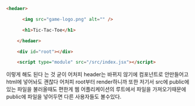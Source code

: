 ```html
<hedaer>

      <img src="game-logo.png" alt="" />

      <h1>Tic-Tac-Toe</h1>

    </hedaer>

    <div id="root"></div>

    <script type="module" src="/src/index.jsx"></script>
```

이렇게 해도 된다 는 것 
굳이 어처피 header는 바뀌지 않기에 컴포넌트로 안만들어고 html에 넣어놔도 괜찮다 
어처피 root부터 render하니까 
또한 저기서 src에 public에 있는 파일을 불러올때도 편한게 웹 어플리케이션의 루트에서 파일을 가져오기때문에 public에 파일을 넣어두면 다른 사용자들도 볼수있다.